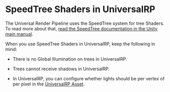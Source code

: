 # SpeedTree Shaders in UniversalRP

The Universal Render Pipeline uses the SpeedTree system for tree Shaders.  To read more about that, [read the SpeedTree documentation in the Unity main manual](https://docs.unity3d.com/Manual/SpeedTree.html).

When you use SpeedTree Shaders in UniversalRP, keep the following in mind:

* There is no Global Illumination on trees in UniversalRP.

* Trees cannot receive shadows in UniversalRP.
* In UniversalRP, you can configure whether lights should be per vertex of per pixel in the [UniversalRP Asset](universalrp-asset.md). 

